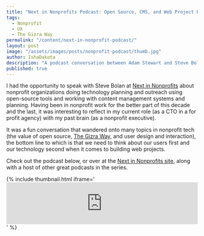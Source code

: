```yaml
---
title: "Next in Nonprofits Podcast: Open Source, CMS, and Web Project Planning"
tags:
  - Nonprofit
  - UX
  - The Gizra Way
permalink: "/content/next-in-nonprofit-podcast/"
layout: post
image: "/assets/images/posts/nonprofit-podcast/thumb.jpg"
author: IshaDakota
description: "A podcast conversation between Adam Stewart and Steve Boland on nonprofit organizations doing technology planning and outreach using open-source tools."
published: true
---
```




I had the opportunity to speak with Steve Bolan at [Next in Nonprofits](http://www.nextinnonprofits.com) about nonprofit organizations doing technology planning and outreach using open-source tools and working with content management systems and planning. Having been in nonprofit work for the better part of this decade and the last, it was interesting to reflect in my current role (as a CTO in a for profit agency) with my past brain (as a nonprofit executive).

It was a fun conversation that wandered onto many topics in nonprofit tech (the value of open source, [The Gizra Way](https://www.gizra.com/#gizra-way), and user design and interaction), the bottom line to which is that we need to think about our users first and our technology second when it comes to building web projects.

Check out the podcast below, or over at the [Next in Nonprofits site](http://www.nextinnonprofits.com/2016/11/gizra/), along with a host of other great podcasts in the series.

{% include thumbnail.html iframe='<iframe src="https://tunein.com/embed/player/t109974291/" style="width:100%;height:110px;" scrolling="no" frameborder="no"></iframe>' %}
